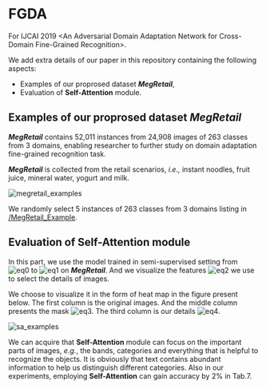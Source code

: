 # FGDA

For IJCAI 2019 &lt;An Adversarial Domain Adaptation Network for Cross-Domain Fine-Grained Recognition>.

We add extra details of our paper in this repository containing the following aspects:
+ Examples of our proprosed dataset ***MegRetail***,
+ Evaluation of **Self-Attention** module.

## Examples of our proprosed dataset ***MegRetail***

***MegRetail*** contains 52,011 instances from 24,908 images of 263 classes from 3 domains, enabling researcher to further study on domain adaptation fine-grained recognition task.

***MegRetail*** is collected from the retail scenarios, *i.e.,* instant noodles, fruit juice, mineral water, yogurt and milk.

![megretail_examples](https://github.com/Anonymous2019IJCAI/FGDA/blob/master/pics/our_examples.png?raw=true)

We randomly select 5 instances of 263 classes from 3 domains listing in [/MegRetail_Example](https://github.com/Anonymous2019IJCAI/FGDA/tree/master/MegRetail_Example).

## Evaluation of Self-Attention module

In this part, we use the model trained in semi-supervised setting from ![eq0](https://github.com/Anonymous2019IJCAI/FGDA/blob/master/pics/eq0.png?raw=true) to ![eq1](https://github.com/Anonymous2019IJCAI/FGDA/blob/master/pics/eq1.png?raw=true) on ***MegRetail***. And we visualize the features ![eq2](https://github.com/Anonymous2019IJCAI/FGDA/blob/master/pics/eq2.png?raw=true) we use to select the details of images.

We choose to visualize it in the form of heat map in the figure present below. The first column is the original images. And the middle column presents the mask ![eq3](https://github.com/Anonymous2019IJCAI/FGDA/blob/master/pics/eq3.png?raw=true).  The third column is our details ![eq4](https://github.com/Anonymous2019IJCAI/FGDA/blob/master/pics/eq4.png?raw=true).

![sa_examples](https://github.com/Anonymous2019IJCAI/FGDA/blob/master/pics/saansamples.png?raw=true)

We can acquire that **Self-Attention** module can focus on the important parts of images, *e.g.*, the bands, categories and everything that is helpful to recognize the objects. It is obviously that text contains abundant information to help us distinguish different categories. Also in our experiments, employing **Self-Attention** can gain accuracy by 2% in Tab.7.
